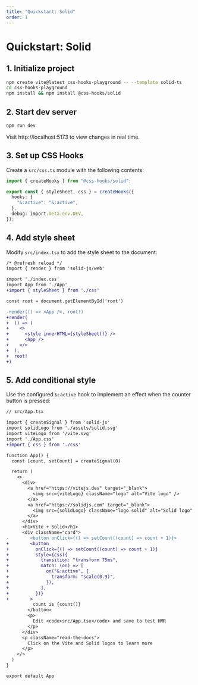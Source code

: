 ```yaml
---
title: "Quickstart: Solid"
order: 1
---
```


# Quickstart: Solid

## 1. Initialize project

```bash
npm create vite@latest css-hooks-playground -- --template solid-ts
cd css-hooks-playground
npm install && npm install @css-hooks/solid
```

## 2. Start dev server

```bash
npm run dev
```

Visit http://localhost:5173 to view changes in real time.

## 3. Set up CSS Hooks

Create a `src/css.ts` module with the following contents:

```typescript
import { createHooks } from "@css-hooks/solid";

export const { styleSheet, css } = createHooks({
  hooks: {
    "&:active": "&:active",
  },
  debug: import.meta.env.DEV,
});
```

## 4. Add style sheet

Modify `src/index.tsx` to add the style sheet to the document:

<!-- prettier-ignore-start -->

```diff
/* @refresh reload */
import { render } from 'solid-js/web'

import './index.css'
import App from './App'
+import { styleSheet } from './css'

const root = document.getElementById('root')

-render(() => <App />, root!)
+render(
+  () => (
+    <>
+      <style innerHTML={styleSheet()} />
+      <App />
+    </>
+  ),
+  root!
+)
```

<!-- prettier-ignore-end -->

## 5. Add conditional style

Use the configured `&:active` hook to implement an effect when the counter
button is pressed:

<!-- prettier-ignore-start -->

```diff
// src/App.tsx

import { createSignal } from 'solid-js'
import solidLogo from './assets/solid.svg'
import viteLogo from '/vite.svg'
import './App.css'
+import { css } from './css'

function App() {
  const [count, setCount] = createSignal(0)

  return (
    <>
      <div>
        <a href="https://vitejs.dev" target="_blank">
          <img src={viteLogo} className="logo" alt="Vite logo" />
        </a>
        <a href="https://solidjs.com" target="_blank">
          <img src={solidLogo} className="logo solid" alt="Solid logo" />
        </a>
      </div>
      <h1>Vite + Solid</h1>
      <div className="card">
-        <button onClick={() => setCount((count) => count + 1)}>
+        <button
+          onClick={() => setCount((count) => count + 1)}
+          style={css({
+            transition: "transform 75ms",
+            match: (on) => [
+              on("&:active", {
+                transform: "scale(0.9)",
+              }),
+            ],
+          })}
+        >
          count is {count()}
        </button>
        <p>
          Edit <code>src/App.tsx</code> and save to test HMR
        </p>
      </div>
      <p className="read-the-docs">
        Click on the Vite and Solid logos to learn more
      </p>
    </>
  )
}

export default App
```

<!-- prettier-ignore-end -->

